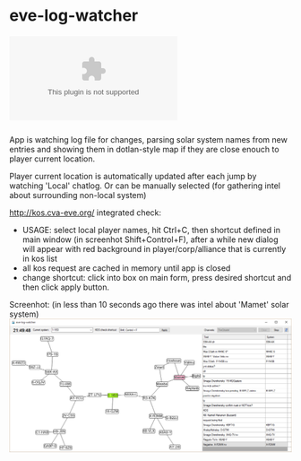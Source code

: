 # eve-log-watcher

##### ![Installer](https://github.com/CzBuCHi/eve-log-watcher/blob/master/publish/setup.exe?raw=true)

App is watching log file for changes, parsing solar system names from new entries and showing them in dotlan-style map if they are close enouch to player current location.

Player current location is automatically updated after each jump by watching 'Local' chatlog. Or can be manually selected (for gathering intel about surrounding non-local system)

http://kos.cva-eve.org/ integrated check:
- USAGE: select local player names, hit Ctrl+C, then shortcut defined in main window (in screenhot Shift+Control+F), after a while new dialog will appear with red background in player/corp/alliance that is currently in kos list
- all kos request are cached in memory until app is closed
- change shortcut: click into box on main form, press desired shortcut and then click apply button.
	
Screenhot: (in less than 10 seconds ago there was intel about 'Mamet' solar system)
![Screenhot](https://raw.githubusercontent.com/CzBuCHi/eve-log-watcher/master/screenhot.png)

